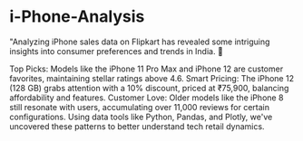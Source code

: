 # i-Phone-Analysis
"Analyzing iPhone sales data on Flipkart has revealed some intriguing insights into consumer preferences and trends in India. 📱

Top Picks: Models like the iPhone 11 Pro Max and iPhone 12 are customer favorites, maintaining stellar ratings above 4.6.
Smart Pricing: The iPhone 12 (128 GB) grabs attention with a 10% discount, priced at ₹75,900, balancing affordability and features.
Customer Love: Older models like the iPhone 8 still resonate with users, accumulating over 11,000 reviews for certain configurations.
Using data tools like Python, Pandas, and Plotly, we've uncovered these patterns to better understand tech retail dynamics.
